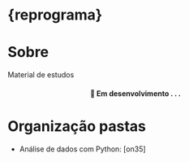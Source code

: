 # {reprograma}

# Sobre 

Material de estudos 

<h4 align="center"> 
	🚧  Em desenvolvimento . . .
</h4>

# Organização pastas

* Análise de dados com Python: [on35]
  
  
